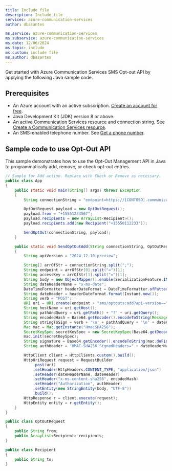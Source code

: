 ```yaml
---
title: Include file
description: Include file
services: azure-communication-services
author: dbasantes

ms.service: azure-communication-services
ms.subservice: azure-communication-services
ms.date: 12/06/2024
ms.topic: include
ms.custom: include file
ms.author: dbasantes
---
```


Get started with Azure Communication Services SMS Opt-out API by applying the following Java sample code.

## Prerequisites

- An Azure account with an active subscription. [Create an account for free](https://azure.microsoft.com/free/?WT.mc_id=A261C142F).
- Java Development Kit (JDK) version 8 or above.
- An active Communication Services resource and connection string. See [Create a Communication Services resource](../../create-communication-resource.md).
- An SMS-enabled telephone number. See [Get a phone number](../../telephony/get-phone-number.md).

## Sample code to use Opt-Out API

This sample demonstrates how to use the Opt-Out Management API in Java to programmatically add, remove, or check opt-out entries.


```java
// Sample for Add action. Replace with Check or Remove as necessary.
public class App
{
    public static void main(String[] args) throws Exception
    {
        String connectionString = "endpoint=https://[CONTOSO].communication.azure.com/;accesskey=******";

        OptOutRequest payload = new OptOutRequest();
        payload.from = "+15551234567";
        payload.recipients = new ArrayList<Recipient>();
        payload.recipients.add(new Recipient("+15550112233"));

        SendOptOut(connectionString, payload);
    }

    public static void SendOptOutAdd(String connectionString, OptOutRequest payload) throws Exception
    {
        String apiVersion = "2024-12-10-preview";

        String[] arrOfStr = connectionString.split(";");
        String endpoint = arrOfStr[0].split("=")[1];
        String accessKey = arrOfStr[1].split("=")[1];
        String body = new ObjectMapper().enable(SerializationFeature.INDENT_OUTPUT).writeValueAsString(payload);
        String dateHeaderName = "x-ms-date";
        DateTimeFormatter headerDateFormat = DateTimeFormatter.ofPattern("EEE, dd MMM yyyy HH:mm:ss z", Locale.ENGLISH).withZone(ZoneId.of("GMT"));
        String dateHeader = headerDateFormat.format(Instant.now());
        String verb = "POST";
        URI uri = URI.create(endpoint + "sms/optouts:add?api-version==" + apiVersion);
        String hostName = uri.getHost();
        String pathAndQuery = uri.getPath() + "?" + uri.getQuery();
        String encodedHash = Base64.getEncoder().encodeToString(MessageDigest.getInstance("SHA-256").digest(body.getBytes(StandardCharsets.UTF_8)));
        String stringToSign = verb + '\n' + pathAndQuery + '\n' + dateHeader + ';' + hostName + ';' + encodedHash;
        Mac mac = Mac.getInstance("HmacSHA256");
        SecretKeySpec secretKeySpec = new SecretKeySpec(Base64.getDecoder().decode(accessKey.getBytes()), "HmacSHA256"); 
        mac.init(secretKeySpec);
        String signature = Base64.getEncoder().encodeToString(mac.doFinal(stringToSign.getBytes()));
        String authHeader = "HMAC-SHA256 SignedHeaders=" + dateHeaderName + ";host;x-ms-content-sha256&Signature=" + signature;

        HttpClient client = HttpClients.custom().build();
        HttpUriRequest request = RequestBuilder
            .post(uri)
            .setHeader(HttpHeaders.CONTENT_TYPE, "application/json")
            .setHeader(dateHeaderName, dateHeader)
            .setHeader("x-ms-content-sha256", encodedHash)
            .setHeader("Authorization", authHeader)
            .setEntity(new StringEntity(body, "UTF-8"))
            .build();
        HttpResponse r = client.execute(request);
        HttpEntity entity = r.getEntity();
    }
}

public class OptOutRequest
{
    public String from;
    public ArrayList<Recipient> recipients;
}

public class Recipient
{
    public String to;
}
```
